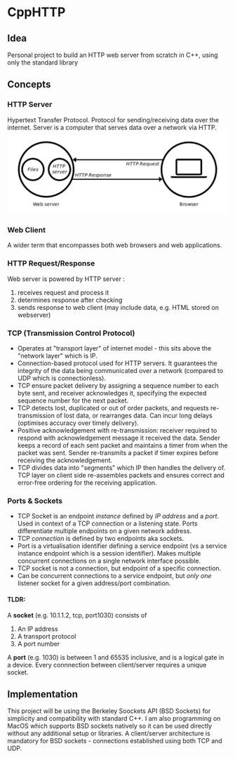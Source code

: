 # CppHTTP

## Idea
Personal project to build an HTTP web server from scratch in C++, using only the standard library

## Concepts
### HTTP Server
Hypertext Transfer Protocol. Protocol for sending/receiving data over the internet.
Server is a computer that serves data over a network via HTTP.
![image info](./pictures/webserver.png)

### Web Client
A wider term that encompasses both web browsers and web applications.

### HTTP Request/Response
Web server is powered by HTTP server :
1) receives request and process it
2) determines response after checking
3) sends response to web  client (may include data, e.g. HTML stored on webserver)

### TCP (Transmission Control Protocol)
- Operates at "transport layer" of internet model - this sits above the "network layer" which is IP.
- Connection-based protocol used for HTTP servers. It guarantees the integrity of the data being communicated over a network (compared to UDP which is connectionless).
- TCP ensure packet delivery by assigning a sequence number to each byte sent, and receiver acknowledges it, specifying the expected sequence number for the next packet.
- TCP detects lost, duplicated or out of order packets, and requests re-transmission of lost data, or rearranges data. Can incur long delays (optimises accuracy over timely delivery).
- Positive acknowledgement with re-transmission: receiver required to respond with acknowledgement message it received the data. Sender keeps a record of each sent packet and maintains a timer from when the packet was sent. Sender re-transmits a packet if timer expires before receiving the acknowledgement.
- TCP divides data into "segments" which IP then handles the delivery of. TCP layer on client side re-assembles packets and ensures correct and error-free ordering for the receiving application.


### Ports & Sockets
- TCP Socket is an endpoint *instance* defined by *IP address* and a *port*. Used in context of a TCP connection or a listening state. Ports differentiate multiple endpoints on a given network address.
- TCP *connection* is defined by two endpoints aka sockets.
- Port is a virtualisation identifier defining a service endpoint (vs a service instance endpoint which is a session identifier). Makes multiple concurrent connections on a single network interface possible.
- TCP socket is not a connection, but endpoint of a specific connection.
- Can be concurrent connections to a service endpoint, but *only one* listener socket for a given address/port combination.

#### TLDR: 

A **socket** (e.g. 10.1.1.2, tcp, port1030) consists of
  1) An IP address
  2) A transport protocol
  3) A port number

A **port** (e.g. 1030) is between 1 and 65535 inclusive, and is a logical gate in a device. Every connnection between client/server requires a unique socket.

## Implementation
This project will be using the Berkeley Soockets API (BSD Sockets) for simplicity and compatibility with standard C++. I am also programming on MacOS which supports BSD sockets natively so it can be used directly without any additional setup or libraries. A client/server architecture is mandatory for BSD sockets - connections established using both TCP and UDP.
